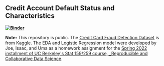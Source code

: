 ## Credit Account Default Status and Characteristics

**[![Binder](https://mybinder.org/badge_logo.svg)](https://mybinder.org/v2/gh/UCB-stat-159-s22/hw07-Group11/HEAD?labpath=main.ipynb)**

**Note:** This repository is public. The [Credit Card Fraud Detection Dataset](https://www.kaggle.com/datasets/mishra5001/credit-card?datasetId=263888&select=columns_description.csv) is from Kaggle. The EDA and Logistic Regression model were developed by Joe, Isaac, and Uma as a homework assignment for the [Spring 2022 installment of UC Berkeley's Stat 159/259 course, _Reproducible and Collaborative Data Science](https://ucb-stat-159-s22.github.io).

